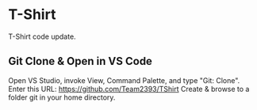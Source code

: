 T-Shirt
=======

T-Shirt code update.

Git Clone & Open in VS Code
---------------------------

Open VS Studio, invoke View, Command Palette, and type "Git: Clone".
Enter this URL: https://github.com/Team2393/TShirt
Create & browse to a folder git in your home directory.
